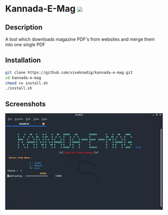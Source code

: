 # Kannada-E-Mag <img src="https://media.baamboozle.com/uploads/images/49617/1632503260_172420_gif-url.gif" width="45px">
## Description
A tool which downloads magazine PDF's from websites and merge them into one single PDF 
## Installation
```bash
git clone https://github.com/viveknadig/kannada-e-mag.git
cd kannada-e-mag
chmod +x install.sh
./install.sh
```
## Screenshots
![Homepage](https://github.com/viveknadig/kannada-e-mag/blob/main/screenshot.png)
